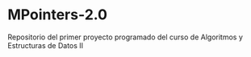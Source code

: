 # MPointers-2.0
Repositorio del primer proyecto programado del curso de Algoritmos y Estructuras de Datos II

